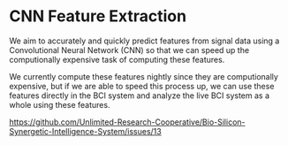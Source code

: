# CNN Feature Extraction

We aim to accurately and quickly predict features from signal data using a Convolutional Neural Network (CNN) so that we can speed up the computionally expensive task of computing these features. 

We currently compute these features nightly since they are computionally expensive, but if we are able to speed this process up, we can use these features directly in the BCI system and analyze the live BCI system as a whole using these features. 

https://github.com/Unlimited-Research-Cooperative/Bio-Silicon-Synergetic-Intelligence-System/issues/13